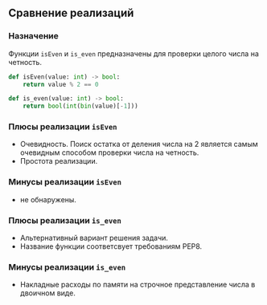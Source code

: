 ## Сравнение реализаций

### Назначение

Функции `isEven` и `is_even` предназначены для проверки целого числа на четность.

```python
def isEven(value: int) -> bool:
    return value % 2 == 0

def is_even(value: int) -> bool:
    return bool(int(bin(value)[-1]))
```

### Плюсы реализации `isEven`

- Очевидность. Поиск остатка от деления числа на 2 является самым очевидным способом проверки числа на четность.
- Простота реализации.

### Минусы реализации `isEven`

- не обнаружены.

### Плюсы реализации `is_even`

- Альтернативный вариант решения задачи.
- Название функции соответсвует требованиям PEP8.

### Минусы реализации `is_even`

- Накладные расходы по памяти на строчное представление числа в двоичном виде.
